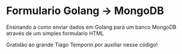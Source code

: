 # Formulario Golang -> MongoDB

Ensinando a como enviar dados em Golang para um banco MongoDB através de um simples formulario HTML

Gratidão ao grande Tiago Temporin por auxiliar nesse código!
